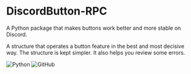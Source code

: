 # DiscordButton-RPC
A Python package that makes buttons work better and more stable on Discord.

A structure that operates a button feature in the best and most decisive way. The structure is kept simpler. It also helps you review some errors.

![Python](https://img.shields.io/badge/-Python-black?style=flat-square&logo=Python)
![GitHub](https://img.shields.io/badge/-GitHub-181717?style=flat-square&logo=github)